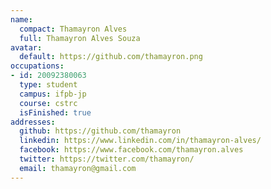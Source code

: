 ```yaml
---
name:
  compact: Thamayron Alves
  full: Thamayron Alves Souza
avatar:
  default: https://github.com/thamayron.png
occupations:
- id: 20092380063
  type: student
  campus: ifpb-jp
  course: cstrc
  isFinished: true
addresses:
  github: https://github.com/thamayron
  linkedin: https://www.linkedin.com/in/thamayron-alves/
  facebook: https://www.facebook.com/thamayron.alves
  twitter: https://twitter.com/thamayron/
  email: thamayron@gmail.com
---
```

